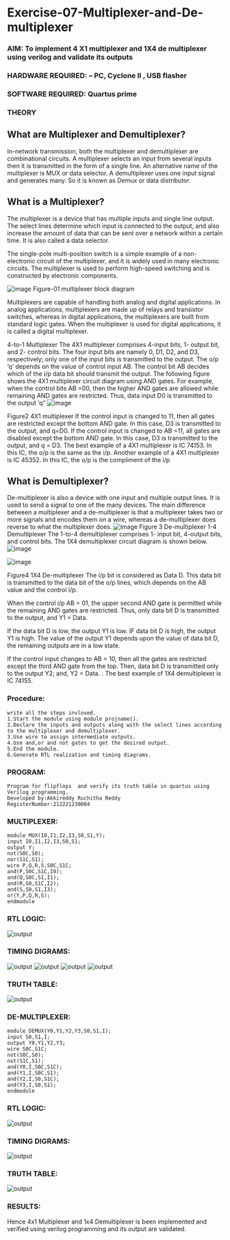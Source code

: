 # Exercise-07-Multiplexer-and-De-multiplexer
### AIM: To implement 4 X1 multiplexer and 1X4 de multiplexer using verilog and validate its outputs
### HARDWARE REQUIRED:  – PC, Cyclone II , USB flasher
### SOFTWARE REQUIRED:   Quartus prime
### THEORY 

## What are Multiplexer and Demultiplexer?
In-network transmission, both the multiplexer and demultiplexer are combinational circuits. A multiplexer selects an input from several inputs then it is transmitted in the form of a single line. An alternative name of the multiplexer is MUX or data selector. A demultiplexer uses one input signal and generates many. So it is known as Demux or data distributor.

## What is a Multiplexer?
The multiplexer is a device that has multiple inputs and single line output. The select lines determine which input is connected to the output, and also increase the amount of data that can be sent over a network within a certain time. It is also called a data selector.

The single-pole multi-position switch is a simple example of a non-electronic circuit of the multiplexer, and it is widely used in many electronic circuits. The multiplexer is used to perform high-speed switching and is constructed by electronic components.

![image](https://user-images.githubusercontent.com/36288975/170912485-73c395c7-23c0-4e78-a53d-a2f0d07d9662.png)
          Figure-01 multiplexer block diagram 

Multiplexers are capable of handling both analog and digital applications. In analog applications, multiplexers are made up of relays and transistor switches, whereas in digital applications, the multiplexers are built from standard logic gates. When the multiplexer is used for digital applications, it is called a digital multiplexer.

4-to-1 Multiplexer
The 4X1 multiplexer comprises 4-input bits, 1- output bit, and 2- control bits. The four input bits are namely 0, D1, D2, and D3, respectively; only one of the input bits is transmitted to the output. The o/p ‘q’ depends on the value of control input AB. The control bit AB decides which of the i/p data bit should transmit the output. The following figure shows the 4X1 multiplexer circuit diagram using AND gates. For example, when the control bits AB =00, then the higher AND gates are allowed while remaining AND gates are restricted. Thus, data input D0 is transmitted to the output ‘q”
![image](https://user-images.githubusercontent.com/36288975/170912568-3598c60a-5035-41f3-b0c4-ccedba13aca5.png)


Figure2 4X1 multiplexer 
If the control input is changed to 11, then all gates are restricted except the bottom AND gate. In this case, D3 is transmitted to the output, and q=D0. If the control input is changed to AB =11, all gates are disabled except the bottom AND gate. In this case, D3 is transmitted to the output, and q = D3. The best example of a 4X1 multiplexer is IC 74153. In this IC, the o/p is the same as the i/p. Another example of a 4X1 multiplexer is IC 45352. In this IC, the o/p is the compliment of the i/p


## What is Demultiplexer?
De-multiplexer is also a device with one input and multiple output lines. It is used to send a signal to one of the many devices. The main difference between a multiplexer and a de-multiplexer is that a multiplexer takes two or more signals and encodes them on a wire, whereas a de-multiplexer does reverse to what the multiplexer does.
![image](https://user-images.githubusercontent.com/36288975/170912606-a30e4b74-1726-4430-b245-2c3c3d9c232d.png)
Figure 3 De-multiplexer 
1-4 Demultiplexer
The 1-to-4 demultiplexer comprises 1- input bit, 4-output bits, and control bits. The 1X4 demultiplexer circuit diagram is shown below.![image](https://user-images.githubusercontent.com/36288975/170912683-00fb746a-1d45-4023-91d1-3a70b841073c.png)

![image](https://user-images.githubusercontent.com/36288975/170912741-7cbd52af-7e0d-4be3-b5c6-6fb9c4eca7c9.png)

Figure4 1X4 De-multiplexer 
The i/p bit is considered as Data D. This data bit is transmitted to the data bit of the o/p lines, which depends on the AB value and the control i/p.

When the control i/p AB = 01, the upper second AND gate is permitted while the remaining AND gates are restricted. Thus, only data bit D is transmitted to the output, and Y1 = Data.

If the data bit D is low, the output Y1 is low. IF data bit D is high, the output Y1 is high. The value of the output Y1 depends upon the value of data bit D, the remaining outputs are in a low state.

If the control input changes to AB = 10, then all the gates are restricted except the third AND gate from the top. Then, data bit D is transmitted only to the output Y2; and, Y2 = Data. . The best example of 1X4 demultiplexer is IC 74155.

 
 
### Procedure:
```
write all the steps invloved.
1.Start the module using module projname().
2.Declare the inputs and outputs along with the select lines according to the multiplexer and demultiplexer. 
3.Use wire to assign intermediate outputs.
4.Use and,or and not gates to get the desired output.
5.End the module.
6.Generate RTL realization and timing diagrams.
```

### PROGRAM: 
```
Program for flipflops  and verify its truth table in quartus using Verilog programming.
Developed by:Akkireddy Ruchitha Reddy 
RegisterNumber:212221230004  
```
### MULTIPLEXER:
```
module MUX(I0,I1,I2,I3,S0,S1,Y);
input I0,I1,I2,I3,S0,S1;
output Y;
not(S0C,S0);
nor(S1C,S1);
wire P,Q,R,S,S0C,S1C;
and(P,S0C,S1C,I0);
and(Q,S0C,S1,I1);
and(R,S0,S1C,I2);
and(S,S0,S1,I3);
or(Y,P,Q,R,S);
endmodule
```

### RTL LOGIC: 
![output](https://github.com/RuchithaReddy28/Exercise-07-Multiplexer-and-De--multiplexer/blob/main/7.1.png?raw=true)

### TIMING DIGRAMS: 
![output](https://github.com/RuchithaReddy28/Exercise-07-Multiplexer-and-De--multiplexer/blob/main/7.2.png?raw=true)
![output](https://github.com/RuchithaReddy28/Exercise-07-Multiplexer-and-De--multiplexer/blob/main/7.3.png?raw=true)
![output](https://github.com/RuchithaReddy28/Exercise-07-Multiplexer-and-De--multiplexer/blob/main/7.4.png?raw=true)
![output](https://github.com/RuchithaReddy28/Exercise-07-Multiplexer-and-De--multiplexer/blob/main/7.5.png?raw=true)

### TRUTH TABLE: 
![output](https://github.com/RuchithaReddy28/Exercise-07-Multiplexer-and-De--multiplexer/blob/main/7.6.png?raw=true)

### DE-MULTIPLEXER:
```
module DEMUX(Y0,Y1,Y2,Y3,S0,S1,I);
input S0,S1,I;
output Y0,Y1,Y2,Y3;
wire S0C,S1C;
not(S0C,S0);
not(S1C,S1);
and(Y0,I,S0C,S1C);
and(Y1,I,S0C,S1);
and(Y2,I,S0,S1C);
and(Y3,I,S0,S1);
endmodule
```

### RTL LOGIC: 
![output](https://github.com/RuchithaReddy28/Exercise-07-Multiplexer-and-De--multiplexer/blob/main/7.7.png?raw=true)

### TIMING DIGRAMS: 
![output]( https://github.com/RuchithaReddy28/Exercise-07-Multiplexer-and-De--multiplexer/blob/main/7.8.png?raw=true)

### TRUTH TABLE:
![output](https://github.com/RuchithaReddy28/Exercise-07-Multiplexer-and-De--multiplexer/blob/main/7.9.png?raw=true)

### RESULTS:
Hence 4x1 Multiplexer and 1x4 Demultiplexer is been implemented and verified using verilog programming and its output are validated.
